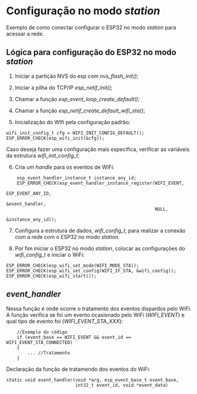 # Configuração no modo *station*

Exemplo de como conectar configurar o ESP32 no modo *station* para
acessar a rede.

## Lógica para configuração do ESP32 no modo *station*

1. Iniciar a partição NVS do esp com *nvs_flash_init()*;
2. Iniciar a pilha do TCP/IP *esp_netif_init()*;
3. Chamar a função *esp_event_loop_create_default()*;
4. Chamar a função *esp_netif_create_default_wifi_sta()*;

5. Inicialização do WIfi pela configuração padrão:
```
wifi_init_config_t cfg = WIFI_INIT_CONFIG_DEFAULT();
ESP_ERROR_CHECK(esp_wifi_init(&cfg));
```
Caso deseja fazer uma configuração mais especifica, verificar as variáveis da estrutura *wifi_init_config_t*;

6. Cria um *handle* para os eventos de WIFi:
```
    esp_event_handler_instance_t instance_any_id;
    ESP_ERROR_CHECK(esp_event_handler_instance_register(WIFI_EVENT,
                                                        ESP_EVENT_ANY_ID,
                                                        &event_handler,
                                                        NULL,
                                                        &instance_any_id));
```

7. Configura a estrutura de dados, *wifi_config_t*, para realizar a conexão com a rede
com o ESP32 no modo *station*.

8. Por fim iniciar o ESP32 no modo *station*, colocar as configurações do *wifi_config_t*
e iniciar o WiFi:
```
ESP_ERROR_CHECK(esp_wifi_set_mode(WIFI_MODE_STA));
ESP_ERROR_CHECK(esp_wifi_set_config(WIFI_IF_STA, &wifi_config));
ESP_ERROR_CHECK(esp_wifi_start());
```

## *event_handler*

Nessa função é onde ocorre o tratamento dos eventos dispardos pelo WiFi. A função
verifica se foi um evento ocasionado pelo WiFi (*WIFI_EVENT*) e qual tipo de evento foi (*WIFI_EVENT_STA_XXX*):
```
    //Exemplo do código
    if (event_base == WIFI_EVENT && event_id == WIFI_EVENT_STA_CONNECTED)
    {
        ... //Tratamento
    }
```

Declaração da função de tratamendo dos eventos do WiFi:
```
static void event_handler(void *arg, esp_event_base_t event_base,
                          int32_t event_id, void *event_data)
```